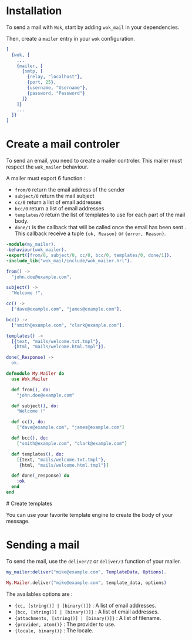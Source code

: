 # Installation

To send a mail with `Wok`, start by adding `wok_mail` in your dependencies.

Then, create a `mailer` entry in your `wok` configuration.

```erlang
[
  {wok, [
    ...
    {mailer, [
      {smtp, [
        {relay, "localhost"},
        {port, 25},
        {username, "Username"},
        {password, "Password"}
      ]}
    ]}
    ...
  ]}
]
```

# Create a mail controler

To send an email, you need to create a mailer controler. This mailer must respect the `wok_mailer` behaviour.

A mailer must export 6 function :

* `from/0` return the email address of the sender
* `subject/0` return the mail subject
* `cc/0` return a list of email addresses
* `bcc/0` return a list of email addresses
* `templates/0` return the list of templates to use for each part of the mail body.
* `done/1` is the callback that will be called once the email has been sent . This callback receive a tuple `{ok, Reason}` or `{error, Reason}`.

```erlang
-module(my_mailer).
-behaviour(wok_mailer).
-export([from/0, subject/0, cc/0, bcc/0, templates/0, done/1]).
-include_lib("wok_mail/include/wok_mailer.hrl").

from() ->
  "john.doe@example.com".

subject() ->
  "Welcome !".

cc() ->
  ["dave@example.com", "james@example.com"].

bcc() ->
  ["smith@example.com", "clark@example.com"].

templates() ->
  [{text, "mails/welcome.txt.tmpl"},
   {html, "mails/welcome.html.tmpl"}].

done(_Response) ->
  ok.
```

```elixir
defmodule My.Mailer do
  use Wok.Mailer

  def from(), do:
    "john.doe@example.com"

  def subject(), do:
    "Welcome !"

  def cc(), do:
    ["dave@example.com", "james@example.com"]

  def bcc(), do:
    ["smith@example.com", "clark@example.com"]

  def templates(), do:
    [{text, "mails/welcome.txt.tmpl"},
     {html, "mails/welcome.html.tmpl"}]

  def done(_response) do
    :ok
  end
end
```

# Create templates

You can use your favorite template engine to create the body of your message.

# Sending a mail

To send the mail, use the `deliver/2` or `deliver/3` function of your mailer.

```erlang
my_mailer:deliver("mike@example.com", TemplateData, Options).
```

```elixir
My.Mailer.deliver("mike@example.com", template_data, options)
```

The availables options are :

* `{cc, [string()] | [binary()]}` : A list of email addresses.
* `{bcc, [string()] | [binary()]}` : A list of email addresses.
* `{attachments, [string()] | [binary()]}` : A list of filename.
* `{provider, atom()}` : The provider to use.
* `{locale, binary()}` : The locale.

